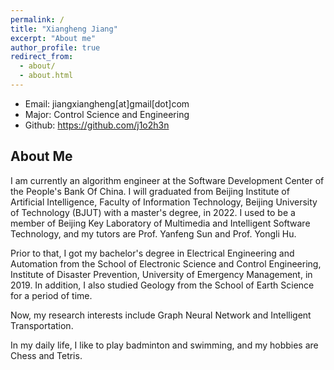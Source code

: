 ```yaml
---
permalink: /
title: "Xiangheng Jiang"
excerpt: "About me"
author_profile: true
redirect_from: 
  - about/
  - about.html
---
```


- Email: jiangxiangheng\[at]gmail\[dot]com
- Major: Control Science and Engineering
- Github: https://github.com/j1o2h3n



## About Me

I am currently an algorithm engineer at the Software Development Center of the People's Bank Of China. I will graduated from Beijing Institute of Artificial Intelligence, Faculty of Information Technology, Beijing University of Technology (BJUT) with a master's degree, in 2022. I used to be a member of Beijing Key Laboratory of Multimedia and Intelligent Software Technology, and my tutors are Prof. Yanfeng Sun and Prof. Yongli Hu.

<!--
I am a second-year M.S. student in the Beijing Institute of Artificial Intelligence, Faculty of Information Technology, Beijing University of Technology (BJUT). Currently I am a member of Beijing Key Laboratory of Multimedia and Intelligent Software Technology, and my tutors are Prof. Yanfeng Sun and Prof. Yongli Hu.
-->

Prior to that, I got my bachelor's degree in Electrical Engineering and Automation from the School of Electronic Science and Control Engineering, Institute of Disaster Prevention, University of Emergency Management, in 2019. In addition, I also studied Geology from the School of Earth Science for a period of time.

Now, my research interests include Graph Neural Network and Intelligent Transportation.

In my daily life, I like to play badminton and swimming, and my hobbies are Chess and Tetris.


